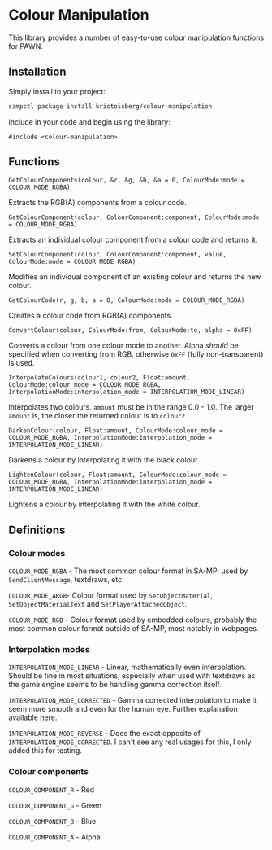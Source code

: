 # Colour Manipulation

This library provides a number of easy-to-use colour manipulation functions for PAWN.

## Installation

Simply install to your project:

```bash
sampctl package install kristoisberg/colour-manipulation
```

Include in your code and begin using the library:

```pawn
#include <colour-manipulation>
```

## Functions

```pawn
GetColourComponents(colour, &r, &g, &b, &a = 0, ColourMode:mode = COLOUR_MODE_RGBA)
```
Extracts the RGB(A) components from a colour code.


```pawn
GetColourComponent(colour, ColourComponent:component, ColourMode:mode = COLOUR_MODE_RGBA)
```
Extracts an individual colour component from a colour code and returns it.


```pawn
SetColourComponent(colour, ColourComponent:component, value, ColourMode:mode = COLOUR_MODE_RGBA)
```
Modifies an individual component of an existing colour and returns the new colour.


```pawn
GetColourCode(r, g, b, a = 0, ColourMode:mode = COLOUR_MODE_RGBA)
```
Creates a colour code from RGB(A) components.



```pawn
ConvertColour(colour, ColourMode:from, ColourMode:to, alpha = 0xFF)
```
Converts a colour from one colour mode to another. Alpha _should_ be specified when converting from RGB, otherwise `0xFF` (fully non-transparent) is used.



```pawn
InterpolateColours(colour1, colour2, Float:amount, ColourMode:colour_mode = COLOUR_MODE_RGBA, InterpolationMode:interpolation_mode = INTERPOLATION_MODE_LINEAR)
```
Interpolates two colours. `amount` must be in the range 0.0 - 1.0. The larger `amount` is, the closer the returned colour is to `colour2`.



```pawn
DarkenColour(colour, Float:amount, ColourMode:colour_mode = COLOUR_MODE_RGBA, InterpolationMode:interpolation_mode = INTERPOLATION_MODE_LINEAR)
```
Darkens a colour by interpolating it with the black colour.



```pawn
LightenColour(colour, Float:amount, ColourMode:colour_mode = COLOUR_MODE_RGBA, InterpolationMode:interpolation_mode = INTERPOLATION_MODE_LINEAR)
```
Lightens a colour by interpolating it with the white colour.




## Definitions

### Colour modes

`COLOUR_MODE_RGBA` - The most common colour format in SA-MP: used by `SendClientMessage`, textdraws, etc.

`COLOUR_MODE_ARGB`- Colour format used by `SetObjectMaterial`, `SetObjectMaterialText` and `SetPlayerAttachedObject`.

`COLOUR_MODE_RGB` - Colour format used by embedded colours, probably the most common colour format outside of SA-MP, most notably in webpages.


### Interpolation modes

`INTERPOLATION_MODE_LINEAR` - Linear, mathematically even interpolation. Should be fine in most situations, especially when used with textdraws as the game engine seems to be handling gamma correction itself.

`INTERPOLATION_MODE_CORRECTED` - Gamma corrected interpolation to make it seem more smooth and even for the human eye. Further explanation available [here](http://blog.johnnovak.net/2016/09/21/what-every-coder-should-know-about-gamma/).

`INTERPOLATION_MODE_REVERSE` - Does the exact opposite of `INTERPOLATION_MODE_CORRECTED`. I can't see any real usages for this, I only added this for testing.


### Colour components

`COLOUR_COMPONENT_R` - Red

`COLOUR_COMPONENT_G` - Green

`COLOUR_COMPONENT_B` - Blue

`COLOUR_COMPONENT_A` - Alpha
